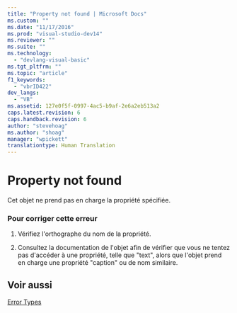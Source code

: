 ```yaml
---
title: "Property not found | Microsoft Docs"
ms.custom: ""
ms.date: "11/17/2016"
ms.prod: "visual-studio-dev14"
ms.reviewer: ""
ms.suite: ""
ms.technology: 
  - "devlang-visual-basic"
ms.tgt_pltfrm: ""
ms.topic: "article"
f1_keywords: 
  - "vbrID422"
dev_langs: 
  - "VB"
ms.assetid: 127e0f5f-0997-4ac5-b9af-2e6a2eb513a2
caps.latest.revision: 6
caps.handback.revision: 6
author: "stevehoag"
ms.author: "shoag"
manager: "wpickett"
translationtype: Human Translation
---
```

# Property not found
Cet objet ne prend pas en charge la propriété spécifiée.  
  
### Pour corriger cette erreur  
  
1.  Vérifiez l'orthographe du nom de la propriété.  
  
2.  Consultez la documentation de l'objet afin de vérifier que vous ne tentez pas d'accéder à une propriété, telle que "text", alors que l'objet prend en charge une propriété "caption" ou de nom similaire.  
  
## Voir aussi  
 [Error Types](../../../visual-basic/programming-guide/language-features/error-types.md)